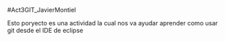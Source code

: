 #Act3GIT_JavierMontiel

Esto poryecto es una actividad la cual nos va ayudar aprender como usar git desde el IDE de eclipse

